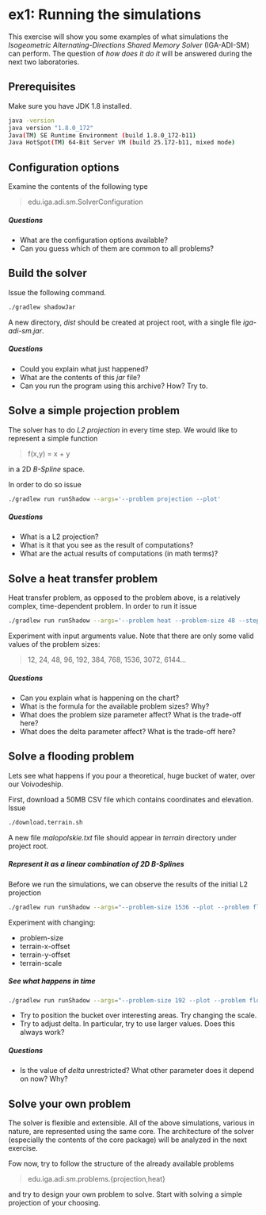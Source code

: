 # ex1: Running the simulations

This exercise will show you some examples of what simulations the
*Isogeometric Alternating-Directions Shared Memory Solver* (IGA-ADI-SM)
can perform. The question of *how does it do it* will be answered during the next two laboratories. 

## Prerequisites

Make sure you have JDK 1.8 installed.

``` bash
java -version
java version "1.8.0_172"
Java(TM) SE Runtime Environment (build 1.8.0_172-b11)
Java HotSpot(TM) 64-Bit Server VM (build 25.172-b11, mixed mode)
```

## Configuration options

Examine the contents of the following type 

> edu.iga.adi.sm.SolverConfiguration

##### Questions
* What are the configuration options available?
* Can you guess which of them are common to all problems?

## Build the solver

Issue the following command.
``` bash
./gradlew shadowJar 
```
A new directory, *dist* should be created at project root,
with a single file *iga-adi-sm.jar*.

##### Questions
* Could you explain what just happened?
* What are the contents of this *jar* file?
* Can you run the program using this archive? How? Try to.

## Solve a simple projection problem

The solver has to do *L2 projection* in every time step. 
We would like to represent a simple function

> f(x,y) = x + y

in a 2D *B-Spline* space.

In order to do so issue
``` bash
./gradlew run runShadow --args='--problem projection --plot'
```

##### Questions
* What is a L2 projection?
* What is it that you see as the result of computations?
* What are the actual results of computations (in math terms)?

## Solve a heat transfer problem

Heat transfer problem, as opposed to the problem above, is a relatively complex,
time-dependent problem. In order to run it issue
``` bash
./gradlew run runShadow --args='--problem heat --problem-size 48 --steps 100 --delta 0.01 --plot'
```

Experiment with input arguments value.
Note that there are only some valid values of the problem sizes:

> 12, 24, 48, 96, 192, 384, 768, 1536, 3072, 6144... 


##### Questions
* Can you explain what is happening on the chart?
* What is the formula for the available problem sizes? Why?
* What does the problem size parameter affect? What is the trade-off here?
* What does the delta parameter affect? What is the trade-off here?


## Solve a flooding problem

Lets see what happens if you pour a theoretical,
huge bucket of water, over our Voivodeship.

First, download a 50MB CSV file which contains coordinates and elevation.
Issue

``` bash
./download.terrain.sh
```

A new file *malopolskie.txt* file should appear in *terrain* directory under project root.

##### Represent it as a linear combination of 2D B-Splines

Before we run the simulations, we can observe the results of the initial L2 projection

``` bash
./gradlew run runShadow --args="--problem-size 1536 --plot --problem flood --steps 1 --terrain-file $(pwd)/terrain/malopolskie.txt --terrain-x-offset 600000 --terrain-y-offset 200000 --terrain-scale 10"
```

Experiment with changing:
* problem-size
* terrain-x-offset
* terrain-y-offset
* terrain-scale

##### See what happens in time

``` bash
./gradlew run runShadow --args="--problem-size 192 --plot --problem flood --steps 100 --delta 0.00001 --terrain-file /Users/kbhit/Sources/phd/iga-adi-sm/terrain/malopolskie.txt --terrain-x-offset 600000 --terrain-y-offset 200000 --terrain-scale 100"
```

* Try to position the bucket over interesting areas. Try changing the scale.
* Try to adjust delta. In particular, try to use larger values. Does this always work?

##### Questions
* Is the value of *delta* unrestricted? What other parameter does it depend on now? Why?

## Solve your own problem

The solver is flexible and extensible.
All of the above simulations, various in nature, are represented using the same core.
The architecture of the solver (especially the contents of the core package) will be analyzed in the next exercise.

Fow now, try to follow the structure of the already available problems

> edu.iga.adi.sm.problems.{projection,heat}

and try to design your own problem to solve.
Start with solving a simple projection of your choosing.
